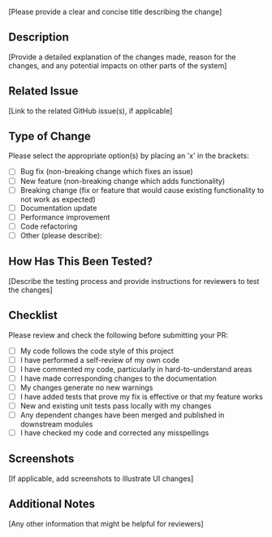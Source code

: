 [Please provide a clear and concise title describing the change]

## Description

[Provide a detailed explanation of the changes made, reason for the changes, and any potential impacts on other parts of the system]

## Related Issue

[Link to the related GitHub issue(s), if applicable]

## Type of Change

Please select the appropriate option(s) by placing an 'x' in the brackets:

- [ ] Bug fix (non-breaking change which fixes an issue)
- [ ] New feature (non-breaking change which adds functionality)
- [ ] Breaking change (fix or feature that would cause existing functionality to not work as expected)
- [ ] Documentation update
- [ ] Performance improvement
- [ ] Code refactoring
- [ ] Other (please describe):

## How Has This Been Tested?

[Describe the testing process and provide instructions for reviewers to test the changes]

## Checklist

Please review and check the following before submitting your PR:

- [ ] My code follows the code style of this project
- [ ] I have performed a self-review of my own code
- [ ] I have commented my code, particularly in hard-to-understand areas
- [ ] I have made corresponding changes to the documentation
- [ ] My changes generate no new warnings
- [ ] I have added tests that prove my fix is effective or that my feature works
- [ ] New and existing unit tests pass locally with my changes
- [ ] Any dependent changes have been merged and published in downstream modules
- [ ] I have checked my code and corrected any misspellings

## Screenshots

[If applicable, add screenshots to illustrate UI changes]

## Additional Notes

[Any other information that might be helpful for reviewers]